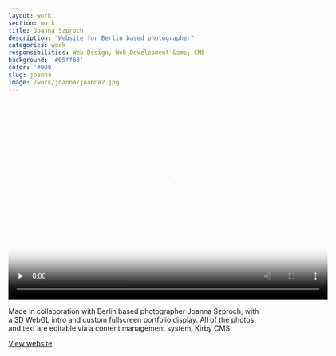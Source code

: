 ```yaml
---
layout: work
section: work
title: Joanna Szproch
description: "Website for Berlin based photographer"
categories: work
responsibilities: Web Design, Web Development &amp; CMS
background: '#05ff63'
color: '#000'
slug: joanna
image: /work/joanna/joanna2.jpg
---
```


<div>
  <video id="joanna" class="browser_img" title="Joanna Szproch"
    preload="none" width="640" height="400" poster="{{ site.root }}{{ page.image }}" data-setup="{}">
    <source src="{{ site.root }}/work/joanna/joanna2.mp4" type='video/mp4'>
  </video>
</div>

Made in collaboration with Berlin based photographer Joanna Szproch, with a 3D WebGL intro and custom fullscreen portfolio display. All of the photos and text are editable via a content management system, Kirby CMS.

<a href="http://joannaszproch.com" class="button" rel="external">View website</a>
